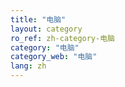 ```yaml
---
title: "电脑"
layout: category
ro_ref: zh-category-电脑
category: "电脑"
category_web: "电脑"
lang: zh
---
```

